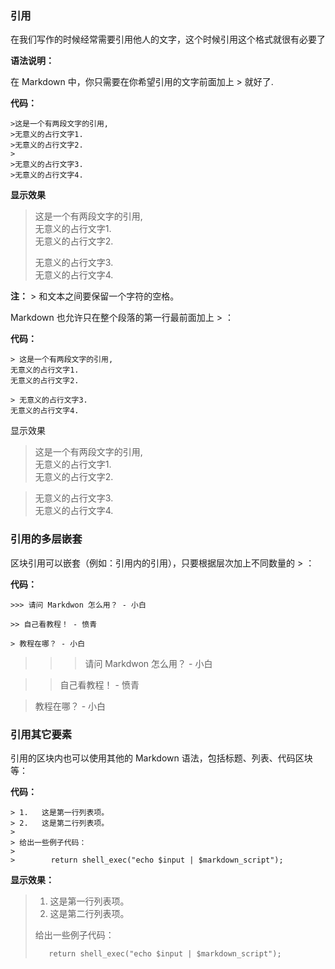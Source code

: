 
### 引用

在我们写作的时候经常需要引用他人的文字，这个时候引用这个格式就很有必要了

**语法说明：**

在 Markdown 中，你只需要在你希望引用的文字前面加上 > 就好了.

**代码：**
```other
>这是一个有两段文字的引用,  
>无意义的占行文字1.  
>无意义的占行文字2.  
>
>无意义的占行文字3.  
>无意义的占行文字4.  
```
**显示效果**

>这是一个有两段文字的引用,  
>无意义的占行文字1.  
>无意义的占行文字2.  
>
>无意义的占行文字3.  
>无意义的占行文字4.  

**注：** > 和文本之间要保留一个字符的空格。

Markdown 也允许只在整个段落的第一行最前面加上 > ：

**代码：**
```other
> 这是一个有两段文字的引用,  
无意义的占行文字1.  
无意义的占行文字2.  

> 无意义的占行文字3.  
无意义的占行文字4.
```
显示效果

> 这是一个有两段文字的引用,  
无意义的占行文字1.  
无意义的占行文字2.  

> 无意义的占行文字3.  
无意义的占行文字4.

### 引用的多层嵌套

区块引用可以嵌套（例如：引用内的引用），只要根据层次加上不同数量的 > ：

**代码：**
```other
>>> 请问 Markdwon 怎么用？ - 小白  

>> 自己看教程！ - 愤青  

> 教程在哪？ - 小白  
```

>>> 请问 Markdwon 怎么用？ - 小白  

>> 自己看教程！ - 愤青  

> 教程在哪？ - 小白  


### 引用其它要素

引用的区块内也可以使用其他的 Markdown 语法，包括标题、列表、代码区块等：

**代码：**
```other
> 1.   这是第一行列表项。  
> 2.   这是第二行列表项。  
> 
> 给出一些例子代码：  
> 
>        return shell_exec("echo $input | $markdown_script");
```
**显示效果：**

> 1.   这是第一行列表项。  
> 2.   这是第二行列表项。  
> 
> 给出一些例子代码：  
> 
>        return shell_exec("echo $input | $markdown_script");

